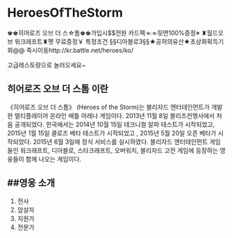 # HeroesOfTheStorm

♚♚히어로즈 오브 더 스☆톰♚♚가입시$$전원 카드팩☜☜뒷면100%증정※ ♜월드오브 워크래프트♜펫 무료증정￥ 특정조건 §§디아블로3§§★공허의유산★초상화획득기회@@ 즉시이동http://kr.battle.net/heroes/ko/

고급레스토랑으로 놀러오세요~

히어로즈 오브 더 스톰 이란
-----------

《히어로즈 오브 더 스톰》 (Heroes of the Storm)는 블리자드 엔터테인먼트가 개발한 멀티플레이어 온라인 배틀 아레나 게임이다. 2013년 11월 8일 블리즈컨행사에서 처음 공개되었다. 한국에서는 2014년 10월 15일 테크니컬 알파 테스트가 시작되었고, 2015년 1월 15일 클로즈 베타 테스트가 시작되었고 , 2015년 5월 20일 오픈 베타가 시작되었다. 2015년 6월 3일에 정식 서비스를 실시하였다. 블리자드 엔터테인먼트 게임들인 워크래프트, 디아블로, 스타크래프트, 오버워치, 블리자드 고전 게임에 등장하는 영웅들이 함께 나오는 게임이다.

##영웅 소개
------------
1. 전사
2. 암살자
3. 지원가
4. 전문가
